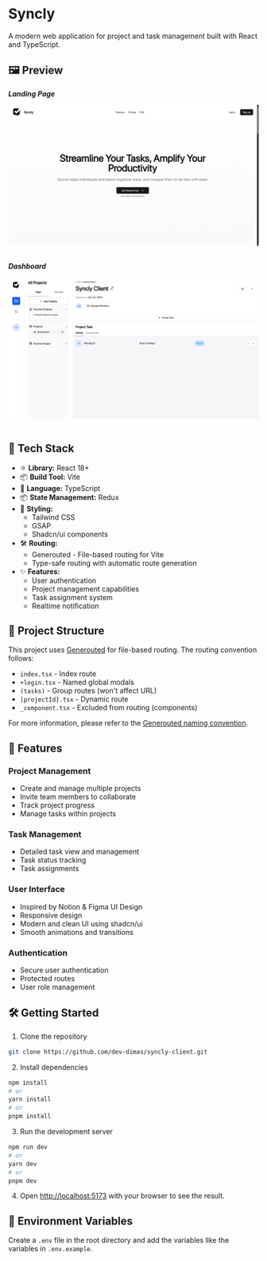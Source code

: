 # Syncly

A modern web application for project and task management built with React and TypeScript.

## 🖼️ Preview

**_Landing Page_**

<p align="center">
<img src="https://github.com/dev-dimas/syncly-client/blob/master/screenshots/landing-page.png?raw=true" style="padding-bottom: 15px" />
</p>

**_Dashboard_**

<p align="center">
<img src="https://github.com/dev-dimas/syncly-client/blob/master/screenshots/dashboard.png?raw=true" style="padding-bottom: 15px" />
</p>

## 🚀 Tech Stack

- ⚛️ **Library:** React 18+
- 📦 **Build Tool:** Vite
- 🔷 **Language:** TypeScript
- 📦 **State Management:** Redux
- 🎨 **Styling:**
  - Tailwind CSS
  - GSAP
  - Shadcn/ui components
- 🛠️ **Routing:**
  - Generouted - File-based routing for Vite
  - Type-safe routing with automatic route generation
- ✨ **Features:**
  - User authentication
  - Project management capabilities
  - Task assignment system
  - Realtime notification

## 🌟 Project Structure

This project uses [Generouted](https://github.com/oedotme/generouted) for file-based routing. The routing convention follows:

- `index.tsx` - Index route
- `+login.tsx` - Named global modals
- `(tasks)` - Group routes (won't affect URL)
- `[projectId].tsx` - Dynamic route
- `_component.tsx` - Excluded from routing (components)

For more information, please refer to the [Generouted naming convention](https://github.com/oedotme/generouted?tab=readme-ov-file#conventions).

## 🌟 Features

### Project Management

- Create and manage multiple projects
- Invite team members to collaborate
- Track project progress
- Manage tasks within projects

### Task Management

- Detailed task view and management
- Task status tracking
- Task assignments

### User Interface

- Inspired by Notion & Figma UI Design
- Responsive design
- Modern and clean UI using shadcn/ui
- Smooth animations and transitions

### Authentication

- Secure user authentication
- Protected routes
- User role management

## 🛠 Getting Started

1. Clone the repository

```bash
git clone https://github.com/dev-dimas/syncly-client.git
```

2. Install dependencies

```bash
npm install
# or
yarn install
# or
pnpm install
```

3. Run the development server

```bash
npm run dev
# or
yarn dev
# or
pnpm dev
```

4. Open [http://localhost:5173](http://localhost:5173) with your browser to see the result.

## 📝 Environment Variables

Create a `.env` file in the root directory and add the variables like the variables in `.env.example`.
